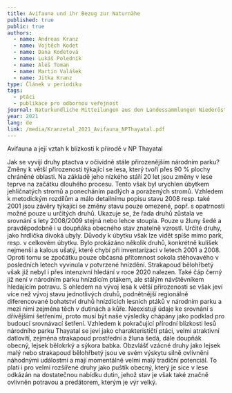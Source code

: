 ```yaml
---
title: Avifauna und ihr Bezug zur Naturnähe
published: true
public: true
authors:
  - name: Andreas Kranz
  - name: Vojtěch Kodet
  - name: Dana Kodetová
  - name: Lukáš Poledník
  - name: Aleš Toman
  - name: Martin Valášek
  - name: Jitka Kranz
type: Článek v periodiku
tags:
  - ptáci
  - publikace pro odbornou veřejnost
journal: Naturkundliche Mitteilungen aus den Landessammlungen Niederösterreich
year: 2021
lang: de
link: /media/Kranzetal_2021_Avifauna_NPThayatal.pdf
---
```

Avifauna a její vztah k blízkosti k přírodě v NP Thayatal

Jak se vyvíjí druhy ptactva v očividně stále přirozenějším národním parku? Změny k větší přirozenosti týkající se lesa, který tvoří přes 90 % plochy chráněné oblasti. Na základě jeho nízkého stáří 20 let jsou změny v lese teprve na začátku dlouhého procesu. Tento však byl urychlen úbytkem jehličnatých stromů a ponecháním padlých a poražených stromů. Vzhledem k metodickým rozdílům a málo detailnímu popisu stavu 2008 resp. také 2001 jsou závěry týkající se změny stavu pouze omezené, popř. s opatrností možné pouze u určitých druhů. Ukazuje se, že řada druhů zůstala ve srovnání s lety 2008/2009 stejná nebo lehce stoupla. Pouze u žluny šedé a pravděpodobně i u doupňáka obecného stav znatelně vzrostl. Určité druhy, jako hrdlička divoká ubyly. Důvody k úbytku však lze vidět spíše mimo park, resp. v celkovém úbytku. Bylo prokázáno několik druhů, konkrétně kulíšek nejmenší a kalous ušatý, které chybí při inventarizaci v letech 2001 a 2008. Oproti tomu se zpočátku pouze občasná přítomnost sokola stěhovavého v posledních letech vyvinula v potvrzené hnízdění. Strakapoud bělohřbetý však již nebyl i přes intenzivní hledání v roce 2020 nalezen. Také čáp černý již není v národním parku hnízdícím ptákem, ale stálým návštěvníkem hledajícím potravu. S ohledem na vývoj lesa k větší přirozenosti se však jeví více než vývoj stavu jednotlivých druhů, podnětnější regionálně diferencované bohatství druhů hnízdících lesních ptáků v národním parku a mezi nimi zejména těch v dutinách a kůře. Neexistují údaje ke srovnání s dřívějšími šetřeními, proto musí být naše výsledky chápány jako podklad pro budoucí srovnávací šetření. Vzhledem k pokračující přírodní blízkosti lesů národního parku Thayatal se jeví jako charakterističtí ptáci, velmi atraktivní datlovití, zejména strakapoud prostřední a žluna šedá, dále doupňák obecný, lejsek bělokrký a sýkora babka. Obzvlášť vzácné druhy jako lejsek malý nebo strakapoud bělohřbetý jsou ve svém výskytu silně ovlivněni náhodnými událostmi a mají momentálně velmi malý tradiční potenciál. To platí i pro velmi rozšířené druhy jako puštík obecný, který je sice v lese odkázán na dostatečnou nabídku dutin, jehož stav je však také značně ovlivněn potravou a predátorem, kterým je výr velký.
